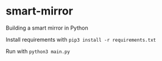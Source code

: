 # smart-mirror
Building a smart mirror in Python

Install requirements with 
`pip3 install -r requirements.txt`

Run with `python3 main.py`